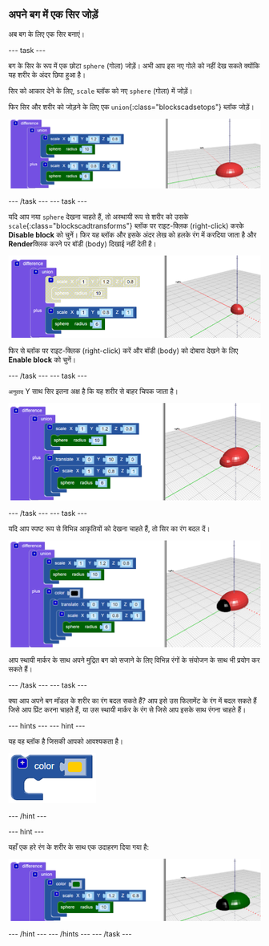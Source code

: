 ## अपने बग में एक सिर जोड़ें

अब बग के लिए एक सिर बनाएं।

--- task ---

बग के सिर के रूप में एक छोटा `sphere` (गोला) जोड़ें। अभी आप इस नए गोले को नहीं देख सकते क्योंकि यह शरीर के अंदर छिपा हुआ है।

सिर को आकार देने के लिए, `scale` ब्लॉक को नए `sphere` (गोला) में जोड़ें।

फिर सिर और शरीर को जोड़ने के लिए एक `union`{:class="blockscadsetops"} ब्लॉक जोड़ें।

![स्क्रीनशॉट](images/bug-head-hidden.png)

--- /task --- --- task ---

यदि आप नया `sphere` देखना चाहते हैं, तो अस्थायी रूप से शरीर को उसके `scale`{:class="blockscadtransforms"} ब्लॉक पर राइट-क्लिक (right-click) करके **Disable block** को चुनें। फिर यह ब्लॉक और इसके अंदर लेख को हलके रंग में करदिया जाता है और **Render**क्लिक करने पर बॉडी (body) दिखाई नहीं देती है।

![स्क्रीनशॉट](images/bug-disable.png)

फिर से ब्लॉक पर राइट-क्लिक (right-click) करें और बॉडी (body) को दोबारा देखने के लिए **Enable block** को चुनें।

--- /task --- --- task ---

`अनुवाद` Y साथ सिर इतना अक्ष है कि यह शरीर से बाहर चिपक जाता है।

  ![स्क्रीनशॉट](images/bug-head.png)

--- /task --- --- task ---

यदि आप स्पष्ट रूप से विभिन्न आकृतियों को देखना चाहते हैं, तो सिर का रंग बदल दें।

![स्क्रीनशॉट](images/bug-head-black.png)

आप स्थायी मार्कर के साथ अपने मुद्रित बग को सजाने के लिए विभिन्न रंगों के संयोजन के साथ भी प्रयोग कर सकते हैं।

--- /task --- --- task ---

क्या आप अपने बग मॉडल के शरीर का रंग बदल सकते हैं? आप इसे उस फिलामेंट के रंग में बदल सकते हैं जिसे आप प्रिंट करना चाहते हैं, या उस स्थायी मार्कर के रंग से जिसे आप इसके साथ रंगना चाहते हैं।

--- hints --- --- hint ---

यह वह ब्लॉक है जिसकी आपको आवश्यकता है।

![स्क्रीनशॉट](images/bug-colour-block.png)

--- /hint ---

--- hint ---

यहाँ एक हरे रंग के शरीर के साथ एक उदाहरण दिया गया है:

![स्क्रीनशॉट](images/bug-body-colour.png)

--- /hint --- --- /hints --- --- /task ---




  
